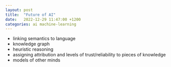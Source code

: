 ```yaml
---
layout: post
title:  "Future of AI"
date:   2022-12-29 11:47:00 +1200
categories: ai machine-learning
---
```


- linking semantics to language
- knowledge graph
- heuristic reasoning
- assigning attribution and levels of trust/reliability to pieces of knowledge
- models of other minds
